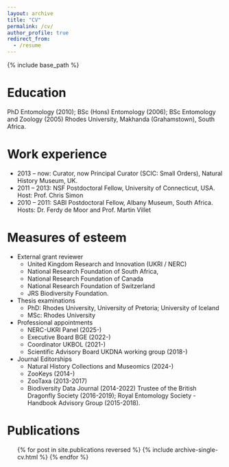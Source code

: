 ```yaml
---
layout: archive
title: "CV"
permalink: /cv/
author_profile: true
redirect_from:
  - /resume
---
```


{% include base_path %}

Education
======
PhD Entomology (2010); BSc (Hons) Entomology (2006); BSc Entomology and Zoology (2005) Rhodes University, Makhanda (Grahamstown), South Africa.

Work experience
======
* 2013 – now: Curator, now Principal Curator (SCIC: Small Orders), Natural History Museum, UK.
* 2011 – 2013: NSF Postdoctoral Fellow, University of Connecticut, USA. Host: Prof. Chris Simon
* 2010 – 2011: SABI Postdoctoral Fellow, Albany Museum, South Africa. Hosts: Dr. Ferdy de Moor and Prof. Martin Villet
  
Measures of esteem
======
* External grant reviewer 
	* United Kingdom Research and Innovation (UKRI / NERC)
	* National Research Foundation of South Africa, 
	* National Research Foundation of Canada 
	* National Research Foundation of Switzerland
	* JRS Biodiversity Foundation.
* Thesis examinations
	* PhD: Rhodes University, University of Pretoria; University of Iceland
	* MSc: Rhodes University
* Professional appointments
	* NERC-UKRI Panel (2025-)
	* Executive Board BGE (2022-)
	* Coordinator UKBOL (2021-)
	* Scientific Advisory Board UKDNA working group (2018-)
* Journal Editorships
	* Natural History Collections and Museomics (2024-)
	* ZooKeys (2014-)
	* ZooTaxa (2013-2017)
	* Biodiversity Data Journal (2014-2022)
Trustee of the British Dragonfly Society (2016-2019); Royal Entomology Society - Handbook Advisory Group (2015-2018).

Publications
======
  <ul>{% for post in site.publications reversed %}
    {% include archive-single-cv.html %}
  {% endfor %}</ul>

